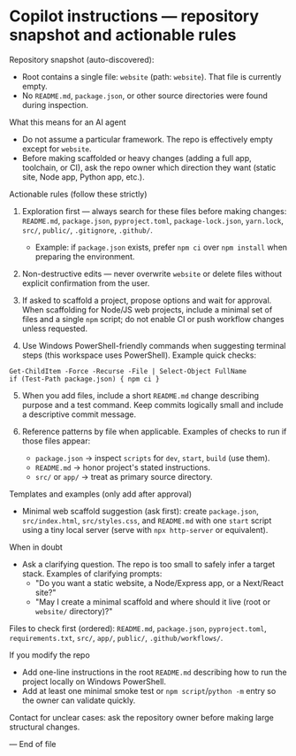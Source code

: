 <!-- Repository-specific Copilot / AI agent instructions. Keep this short and concrete. -->
# Copilot instructions — repository snapshot and actionable rules

Repository snapshot (auto-discovered):

- Root contains a single file: `website` (path: `website`). That file is currently empty.
- No `README.md`, `package.json`, or other source directories were found during inspection.

What this means for an AI agent

- Do not assume a particular framework. The repo is effectively empty except for `website`.
- Before making scaffolded or heavy changes (adding a full app, toolchain, or CI), ask the repo owner which direction they want (static site, Node app, Python app, etc.).

Actionable rules (follow these strictly)

1. Exploration first — always search for these files before making changes: `README.md`, `package.json`, `pyproject.toml`, `package-lock.json`, `yarn.lock`, `src/`, `public/`, `.gitignore`, `.github/`.
   - Example: if `package.json` exists, prefer `npm ci` over `npm install` when preparing the environment.

2. Non-destructive edits — never overwrite `website` or delete files without explicit confirmation from the user.

3. If asked to scaffold a project, propose options and wait for approval. When scaffolding for Node/JS web projects, include a minimal set of files and a single `npm` script; do not enable CI or push workflow changes unless requested.

4. Use Windows PowerShell-friendly commands when suggesting terminal steps (this workspace uses PowerShell). Example quick checks:

```
Get-ChildItem -Force -Recurse -File | Select-Object FullName
if (Test-Path package.json) { npm ci }
```

5. When you add files, include a short `README.md` change describing purpose and a test command. Keep commits logically small and include a descriptive commit message.

6. Reference patterns by file when applicable. Examples of checks to run if those files appear:
   - `package.json` -> inspect `scripts` for `dev`, `start`, `build` (use them).
   - `README.md` -> honor project's stated instructions.
   - `src/` or `app/` -> treat as primary source directory.

Templates and examples (only add after approval)

- Minimal web scaffold suggestion (ask first): create `package.json`, `src/index.html`, `src/styles.css`, and `README.md` with one `start` script using a tiny local server (serve with `npx http-server` or equivalent).

When in doubt

- Ask a clarifying question. The repo is too small to safely infer a target stack. Examples of clarifying prompts:
  - "Do you want a static website, a Node/Express app, or a Next/React site?"
  - "May I create a minimal scaffold and where should it live (root or `website/` directory)?"

Files to check first (ordered): `README.md`, `package.json`, `pyproject.toml`, `requirements.txt`, `src/`, `app/`, `public/`, `.github/workflows/`.

If you modify the repo

- Add one-line instructions in the root `README.md` describing how to run the project locally on Windows PowerShell.
- Add at least one minimal smoke test or `npm script`/`python -m` entry so the owner can validate quickly.

Contact for unclear cases: ask the repository owner before making large structural changes.

— End of file
